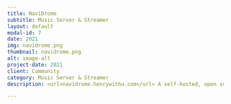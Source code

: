 ```yaml
---
title: NaviDrome
subtitle: Music Server & Streamer
layout: default
modal-id: 7
date: 2021
img: navidrome.png
thumbnail: navidrome.png
alt: image-alt
project-date: 2021
client: Community
category: Music Server & Streamer
description: <url>navidrome.henrywithu.com</url> A self-hosted, open source music server and streamer. It gives you freedom to listen to your music collection from any browser or mobile device.

---
```


